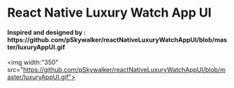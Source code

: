 <h1>
  React Native Luxury Watch App UI
</h1>

<h4> 
  Inspired and designed by : https://github.com/pSkywalker/reactNativeLuxuryWatchAppUI/blob/master/luxuryAppUI.gif
</h4>

<img width:"350" src="https://github.com/pSkywalker/reactNativeLuxuryWatchAppUI/blob/master/luxuryAppUI.gif">
